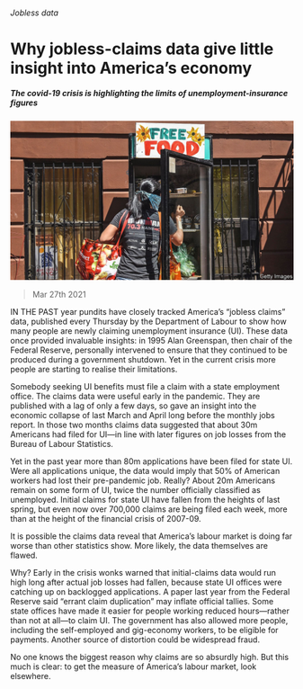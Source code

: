 ###### Jobless data

# Why jobless-claims data give little insight into America’s economy 

##### The covid-19 crisis is highlighting the limits of unemployment-insurance figures 

![image](images/20210327_USP004_0.jpg) 

> Mar 27th 2021 

IN THE PAST year pundits have closely tracked America’s “jobless claims” data, published every Thursday by the Department of Labour to show how many people are newly claiming unemployment insurance (UI). These data once provided invaluable insights: in 1995 Alan Greenspan, then chair of the Federal Reserve, personally intervened to ensure that they continued to be produced during a government shutdown. Yet in the current crisis more people are starting to realise their limitations. 

Somebody seeking UI benefits must file a claim with a state employment office. The claims data were useful early in the pandemic. They are published with a lag of only a few days, so gave an insight into the economic collapse of last March and April long before the monthly jobs report. In those two months claims data suggested that about 30m Americans had filed for UI—in line with later figures on job losses from the Bureau of Labour Statistics. 


Yet in the past year more than 80m applications have been filed for state UI. Were all applications unique, the data would imply that 50% of American workers had lost their pre-pandemic job. Really? About 20m Americans remain on some form of UI, twice the number officially classified as unemployed. Initial claims for state UI have fallen from the heights of last spring, but even now over 700,000 claims are being filed each week, more than at the height of the financial crisis of 2007-09.

It is possible the claims data reveal that America’s labour market is doing far worse than other statistics show. More likely, the data themselves are flawed. 

Why? Early in the crisis wonks warned that initial-claims data would run high long after actual job losses had fallen, because state UI offices were catching up on backlogged applications. A paper last year from the Federal Reserve said “errant claim duplication” may inflate official tallies. Some state offices have made it easier for people working reduced hours—rather than not at all—to claim UI. The government has also allowed more people, including the self-employed and gig-economy workers, to be eligible for payments. Another source of distortion could be widespread fraud.

No one knows the biggest reason why claims are so absurdly high. But this much is clear: to get the measure of America’s labour market, look elsewhere.

